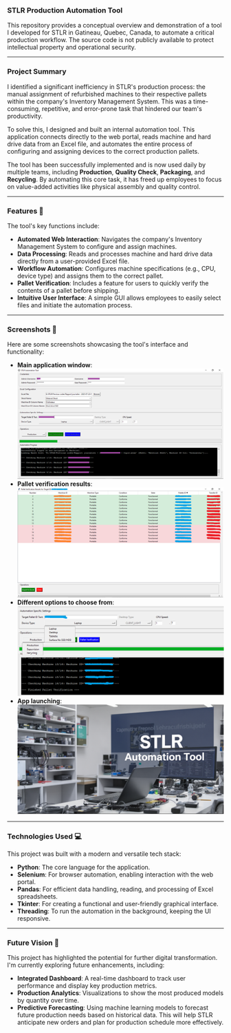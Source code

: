 ### STLR Production Automation Tool

This repository provides a conceptual overview and demonstration of a tool I developed for STLR in Gatineau, Quebec, Canada, to automate a critical production workflow. The source code is not publicly available to protect intellectual property and operational security.

---

### Project Summary

I identified a significant inefficiency in STLR's production process: the manual assignment of refurbished machines to their respective pallets within the company's Inventory Management System. This was a time-consuming, repetitive, and error-prone task that hindered our team's productivity.

To solve this, I designed and built an internal automation tool. This application connects directly to the web portal, reads machine and hard drive data from an Excel file, and automates the entire process of configuring and assigning devices to the correct production pallets.

The tool has been successfully implemented and is now used daily by multiple teams, including **Production**, **Quality Check**, **Packaging**, and **Recycling**. By automating this core task, it has freed up employees to focus on value-added activities like physical assembly and quality control.

---

### Features 🚀

The tool's key functions include:

* **Automated Web Interaction**: Navigates the company's Inventory Management System to configure and assign machines.
* **Data Processing**: Reads and processes machine and hard drive data directly from a user-provided Excel file.
* **Workflow Automation**: Configures machine specifications (e.g., CPU, device type) and assigns them to the correct pallet.
* **Pallet Verification**: Includes a feature for users to quickly verify the contents of a pallet before shipping.
* **Intuitive User Interface**: A simple GUI allows employees to easily select files and initiate the automation process.

---

### Screenshots 📸

Here are some screenshots showcasing the tool's interface and functionality:

* **Main application window**: ![Main application window](./img1.png)
* **Pallet verification results**: ![Pallet verification results](./img2.png)
* **Different options to choose from**: ![Different options to choose from](./img4.png)
* **App launching**:  ![App launching](./img3.png)


---

### Technologies Used 💻

This project was built with a modern and versatile tech stack:

* **Python**: The core language for the application.
* **Selenium**: For browser automation, enabling interaction with the web portal.
* **Pandas**: For efficient data handling, reading, and processing of Excel spreadsheets.
* **Tkinter**: For creating a functional and user-friendly graphical interface.
* **Threading**: To run the automation in the background, keeping the UI responsive.

---

### Future Vision 🔮

This project has highlighted the potential for further digital transformation. I'm currently exploring future enhancements, including:

* **Integrated Dashboard**: A real-time dashboard to track user performance and display key production metrics.
* **Production Analytics**: Visualizations to show the most produced models by quantity over time.
* **Predictive Forecasting**: Using machine learning models to forecast future production needs based on historical data. This will help STLR anticipate new orders and plan for production schedule more effectively.









